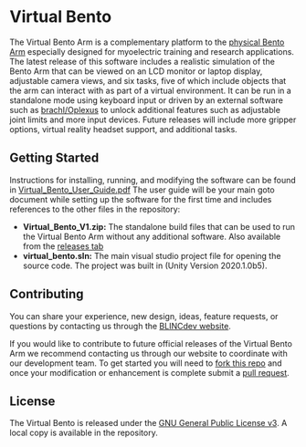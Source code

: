 # Virtual Bento
The Virtual Bento Arm is a complementary platform to the [physical Bento Arm](https://github.com/blincdev/Bento-Arm-Hardware) especially designed for myoelectric training and research applications. The latest release of this software includes a realistic simulation of the Bento Arm that can be viewed on an LCD monitor or laptop display, adjustable camera views, and six tasks, five of which include objects that the arm can interact with as part of a virtual environment. It can be run in a standalone mode using keyboard input or driven by an external software such as [brachI/Oplexus](https://github.com/BLINCdev/brachIOplexus) to unlock additional features such as adjustable joint limits and more input devices. Future releases will include more gripper options, virtual reality headset support, and additional tasks.

## Getting Started
Instructions for installing, running, and modifying the software can be found in [Virtual_Bento_User_Guide.pdf](https://github.com/blincdev/virtual-bento/blob/master/Virtual_Bento_User_Guide.pdf) The user guide will be your main goto document while setting up the software for the first time and includes references to the other files in the repository:

* __Virtual_Bento_V1.zip:__ The standalone build files that can be used to run the Virtual Bento Arm without any additional software. Also available from the [releases tab](https://github.com/blincdev/virtual-bento/releases)
* __virtual_bento.sln:__ The main visual studio project file for opening the source code. The project was built in (Unity Version  2020.1.0b5).

## Contributing
You can share your experience, new design, ideas, feature requests, or questions by contacting us through the [BLINCdev website](https://blincdev.ca/).

If you would like to contribute to future official releases of the Virtual Bento Arm we recommend contacting us through our website to coordinate with our development team. To get started you will need to [fork this repo](https://help.github.com/articles/fork-a-repo/) and once your modification or enhancement is complete submit a [pull request](https://help.github.com/articles/using-pull-requests/).

## License
The Virtual Bento is released under the [GNU General Public License v3](https://www.gnu.org/licenses/gpl.html). A local copy is available in the repository.


 
